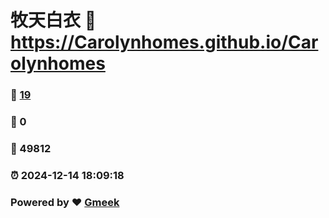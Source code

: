 # 牧天白衣 :link: https://Carolynhomes.github.io/Carolynhomes 
### :page_facing_up: [19](https://Carolynhomes.github.io/Carolynhomes/tag.html) 
### :speech_balloon: 0 
### :hibiscus: 49812 
### :alarm_clock: 2024-12-14 18:09:18 
### Powered by :heart: [Gmeek](https://github.com/Meekdai/Gmeek)
